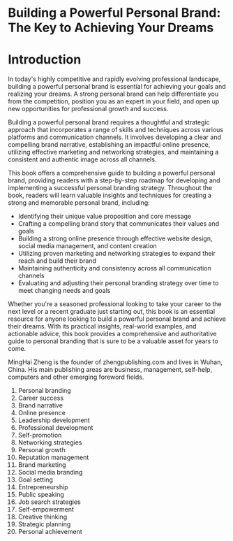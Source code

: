 # Building a Powerful Personal Brand: The Key to Achieving Your Dreams

# Introduction

In today's highly competitive and rapidly evolving professional landscape, building a powerful personal brand is essential for achieving your goals and realizing your dreams. A strong personal brand can help differentiate you from the competition, position you as an expert in your field, and open up new opportunities for professional growth and success.

Building a powerful personal brand requires a thoughtful and strategic approach that incorporates a range of skills and techniques across various platforms and communication channels. It involves developing a clear and compelling brand narrative, establishing an impactful online presence, utilizing effective marketing and networking strategies, and maintaining a consistent and authentic image across all channels.

This book offers a comprehensive guide to building a powerful personal brand, providing readers with a step-by-step roadmap for developing and implementing a successful personal branding strategy. Throughout the book, readers will learn valuable insights and techniques for creating a strong and memorable personal brand, including:

* Identifying their unique value proposition and core message
* Crafting a compelling brand story that communicates their values and goals
* Building a strong online presence through effective website design, social media management, and content creation
* Utilizing proven marketing and networking strategies to expand their reach and build their brand
* Maintaining authenticity and consistency across all communication channels
* Evaluating and adjusting their personal branding strategy over time to meet changing needs and goals

Whether you're a seasoned professional looking to take your career to the next level or a recent graduate just starting out, this book is an essential resource for anyone looking to build a powerful personal brand and achieve their dreams. With its practical insights, real-world examples, and actionable advice, this book provides a comprehensive and authoritative guide to personal branding that is sure to be a valuable asset for years to come.

MingHai Zheng is the founder of zhengpublishing.com and lives in Wuhan, China. His main publishing areas are business, management, self-help, computers and other emerging foreword fields.



1. Personal branding
2. Career success
3. Brand narrative
4. Online presence
5. Leadership development
6. Professional development
7. Self-promotion
8. Networking strategies
9. Personal growth
10. Reputation management
11. Brand marketing
12. Social media branding
13. Goal setting
14. Entrepreneurship
15. Public speaking
16. Job search strategies
17. Self-empowerment
18. Creative thinking
19. Strategic planning
20. Personal achievement

